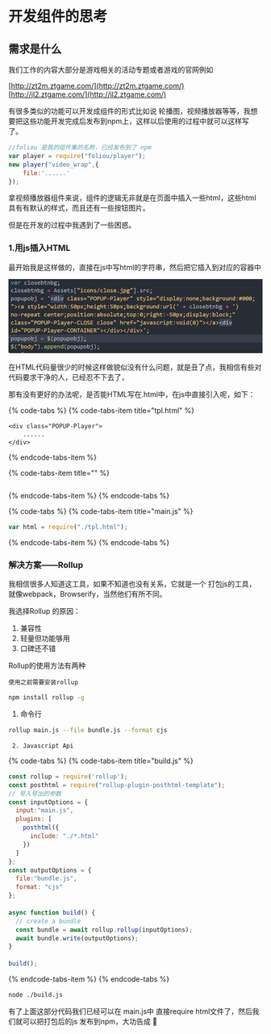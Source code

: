 # 开发组件的思考

## 需求是什么

我们工作的内容大部分是游戏相关的活动专题或者游戏的官网例如

[http://zt2m.ztgame.com/](http://zt2m.ztgame.com/)  
[http://jl2.ztgame.com/](http://jl2.ztgame.com/)

有很多类似的功能可以开发成组件的形式比如说 轮播图，视频播放器等等，我想要把这些功能开发完成后发布到npm上，这样以后使用的过程中就可以这样写了。

```javascript
//foliou 是我的组件集的名称，已经发布到了 npm
var player = require("foliou/player");
new player("video_wrap",{
    file:'......'
});
```

拿视频播放器组件来说，组件的逻辑无非就是在页面中插入一些html，这些html具有有默认的样式，而且还有一些按钮图片。

但是在开发的过程中我遇到了一些困惑。

### 1.用js插入HTML

最开始我是这样做的，直接在js中写html的字符串，然后把它插入到对应的容器中

![&#x63D2;&#x5165;html&#x7ED3;&#x6784;&#x7684;&#x5B9E;&#x4F8B;](.gitbook/assets/code.png)

在HTML代码量很少的时候这样做貌似没有什么问题，就是丑了点，我相信有些对代码要求干净的人，已经忍不下去了，

那有没有更好的办法呢，是否能HTML写在.html中，在js中直接引入呢，如下：

{% code-tabs %}
{% code-tabs-item title="tpl.html" %}
```markup
<div class="POPUP-Player">
    ......
</div>
```
{% endcode-tabs-item %}

{% code-tabs-item title="" %}
```

```
{% endcode-tabs-item %}
{% endcode-tabs %}

{% code-tabs %}
{% code-tabs-item title="main.js" %}
```javascript
var html = require("./tpl.html");
```
{% endcode-tabs-item %}
{% endcode-tabs %}

### 解决方案——Rollup

我相信很多人知道这工具，如果不知道也没有关系，它就是一个 打包js的工具，就像webpack，Browserify，当然他们有所不同。

 我选择Rollup 的原因：

1. 兼容性
2. 轻量但功能够用
3. 口碑还不错

Rollup的使用方法有两种

    使用之前需要安装rollup

```bash
npm install rollup -g
```

1. 命令行

```bash
rollup main.js --file bundle.js --format cjs
```

     2. Javascript Api

{% code-tabs %}
{% code-tabs-item title="build.js" %}
```javascript
const rollup = require('rollup');
const posthtml = require("rollup-plugin-posthtml-template");
// 导入导出的参数
const inputOptions = {
  input:"main.js",
  plugins: [
    posthtml({
      include: "./*.html"
    })
  ]
};
const outputOptions = {
  file:"bundle.js",
  format: "cjs"
};

async function build() {
  // create a bundle
  const bundle = await rollup.rollup(inputOptions);
  await bundle.write(outputOptions);
}

build();
```
{% endcode-tabs-item %}
{% endcode-tabs %}

```bash
node ./build.js
```

有了上面这部分代码我们已经可以在 main.js中 直接require html文件了，然后我们就可以把打包后的js 发布到npm，大功告成 🍻





















